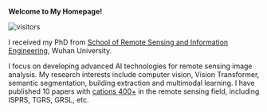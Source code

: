 **Welcome to My Homepage!** 

![visitors](https://visitor-badge.glitch.me/badge?page_id=wanglibo1995.github.io)

I received my PhD from [School of Remote Sensing and Information Engineering](https://rsgis.whu.edu.cn/), Wuhan University.  

I focus on developing advanced AI technologies for remote sensing image analysis. My research interests include computer vision, Vision Transformer, semantic segmentation, building extraction and multimodal learning. I have published 10 papers with [cations 400+](https://scholar.google.com/citations?user=ywBbW7AAAAAJ) in the remote sensing field, including ISPRS, TGRS, GRSL, etc. 
